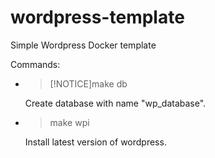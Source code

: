 # wordpress-template
Simple Wordpress Docker template

Commands:
 - >[!NOTICE]make db
   > 
    Create database with name "wp_database".
 - >make wpi
   > 
    Install latest version of wordpress.
